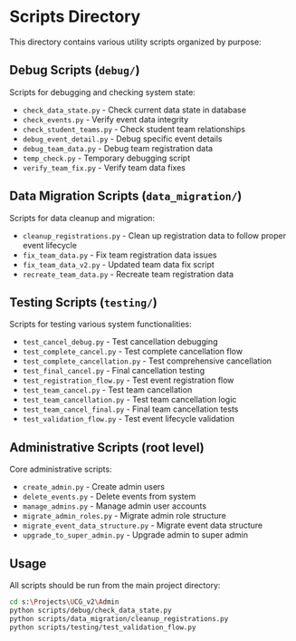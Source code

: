 # Scripts Directory

This directory contains various utility scripts organized by purpose:

## Debug Scripts (`debug/`)
Scripts for debugging and checking system state:
- `check_data_state.py` - Check current data state in database
- `check_events.py` - Verify event data integrity 
- `check_student_teams.py` - Check student team relationships
- `debug_event_detail.py` - Debug specific event details
- `debug_team_data.py` - Debug team registration data
- `temp_check.py` - Temporary debugging script
- `verify_team_fix.py` - Verify team data fixes

## Data Migration Scripts (`data_migration/`)
Scripts for data cleanup and migration:
- `cleanup_registrations.py` - Clean up registration data to follow proper event lifecycle
- `fix_team_data.py` - Fix team registration data issues
- `fix_team_data_v2.py` - Updated team data fix script
- `recreate_team_data.py` - Recreate team registration data

## Testing Scripts (`testing/`)
Scripts for testing various system functionalities:
- `test_cancel_debug.py` - Test cancellation debugging
- `test_complete_cancel.py` - Test complete cancellation flow
- `test_complete_cancellation.py` - Test comprehensive cancellation
- `test_final_cancel.py` - Final cancellation testing
- `test_registration_flow.py` - Test event registration flow
- `test_team_cancel.py` - Test team cancellation
- `test_team_cancellation.py` - Test team cancellation logic
- `test_team_cancel_final.py` - Final team cancellation tests
- `test_validation_flow.py` - Test event lifecycle validation

## Administrative Scripts (root level)
Core administrative scripts:
- `create_admin.py` - Create admin users
- `delete_events.py` - Delete events from system
- `manage_admins.py` - Manage admin user accounts
- `migrate_admin_roles.py` - Migrate admin role structure
- `migrate_event_data_structure.py` - Migrate event data structure
- `upgrade_to_super_admin.py` - Upgrade admin to super admin

## Usage
All scripts should be run from the main project directory:
```bash
cd s:\Projects\UCG_v2\Admin
python scripts/debug/check_data_state.py
python scripts/data_migration/cleanup_registrations.py
python scripts/testing/test_validation_flow.py
```
